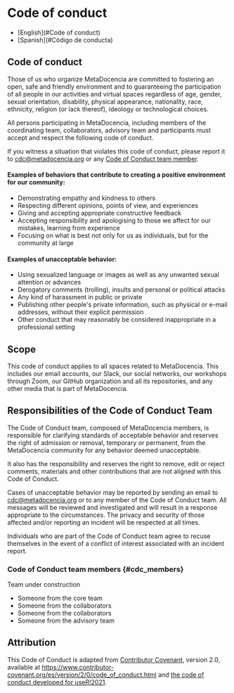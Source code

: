 # Code of conduct

- [English](#Code of conduct)
- [Spanish](#Código de conducta)

## Code of conduct

Those of us who organize MetaDocencia are committed to fostering an open, safe and friendly environment and to guaranteeing the participation of all people in our activities and virtual spaces regardless of age, gender, sexual orientation, disability, physical appearance, nationality, race, ethnicity, religion (or lack thereof), ideology or technological choices. 

All persons participating in MetaDocencia, including members of the coordinating team, collaborators, advisory team and participants must accept and respect the following code of conduct. 

If you witness a situation that violates this code of conduct, please report it to [cdc@metadocencia.org](mailto:cdc@metadocencia.org) or any [Code of Conduct team member](#cdc_members).

#### Examples of behaviors that contribute to creating a positive environment for our community:

* Demonstrating empathy and kindness to others
* Respecting different opinions, points of view, and experiences
* Giving and accepting appropriate constructive feedback
* Accepting responsibility and apologising to those we affect for our mistakes, learning from experience
* Focusing on what is best not only for us as individuals, but for the community at large

#### Examples of unacceptable behavior:

* Using sexualized language or images as well as any unwanted sexual attention or advances
* Derogatory comments (trolling), insults and personal or political attacks
* Any kind of harassment in public or private
* Publishing other people's private information, such as physical or e-mail addresses, without their explicit permission
* Other conduct that may reasonably be considered inappropriate in a professional setting

## Scope

This code of conduct applies to all spaces related to MetaDocencia. This includes our email accounts, our Slack, our social networks, our workshops through Zoom, our GitHub organization and all its repositories, and any other media that is part of MetaDocencia.

## Responsibilities of the Code of Conduct Team

The Code of Conduct team, composed of MetaDocencia members, is responsible for clarifying standards of acceptable behavior and reserves the right of admission or removal, temporary or permanent, from the MetaDocencia community for any behavior deemed unacceptable. 

It also has the responsibility and reserves the right to remove, edit or reject comments, materials and other contributions that are not aligned with this Code of Conduct. 

Cases of unacceptable behavior may be reported by sending an email to [cdc@metadocencia.org](mailto:cdc@metadocencia.org) or to any member of the Code of Conduct team. All messages will be reviewed and investigated and will result in a response appropriate to the circumstances. The privacy and security of those affected and/or reporting an incident will be respected at all times. 

Individuals who are part of the Code of Conduct team agree to recuse themselves in the event of a conflict of interest associated with an incident report. 

### Code of Conduct team members {#cdc_members}

Team under construction
* Someone from the core team
* Someone from the collaborators
* Someone from the collaborators
* Someone from the advisory team 

## Attribution

This Code of Conduct is adapted from [Contributor Covenant](https://www.contributor-covenant.org), version 2.0,
available at https://www.contributor-covenant.org/es/version/2/0/code_of_conduct.html and [the code of conduct developed for useR!2021](https://user2021.r-project.org/participation/coc/).
